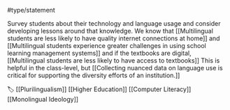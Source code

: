 #type/statement

Survey students about their technology and language usage and consider developing lessons around that knowledge. We know that [[Multilingual students are less likely to have quality internet connections at home]] and [[Multilingual students experience greater challenges in using school learning management systems]] and if the textbooks are digital, [[Multilingual students are less likely to have access to textbooks]] This is helpful in the class-level, but [[Collecting nuanced data on language use is critical for supporting the diversity efforts of an institution.]]

🏷️ [[Plurilingualism]] [[Higher Education]] [[Computer Literacy]] [[Monolingual Ideology]]